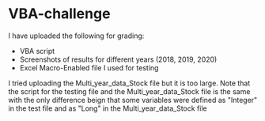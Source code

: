 # VBA-challenge

I have uploaded the following for grading:
- VBA script
- Screenshots of results for different years (2018, 2019, 2020)
- Excel Macro-Enabled file I used for testing

I tried uploading the Multi_year_data_Stock file but it is too large.
Note that the script for the testing file and the Multi_year_data_Stock file
is the same with the only difference beign that some variables were defined
as "Integer" in the test file and as "Long" in the Multi_year_data_Stock file
